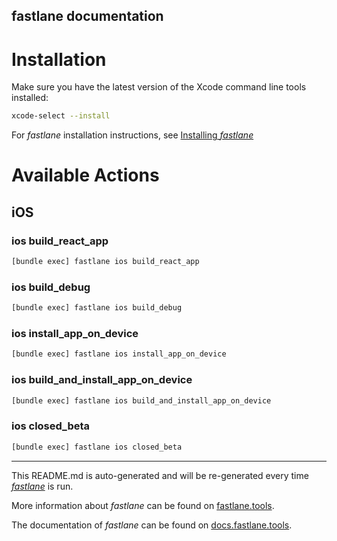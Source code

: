fastlane documentation
----

# Installation

Make sure you have the latest version of the Xcode command line tools installed:

```sh
xcode-select --install
```

For _fastlane_ installation instructions, see [Installing _fastlane_](https://docs.fastlane.tools/#installing-fastlane)

# Available Actions

## iOS

### ios build_react_app

```sh
[bundle exec] fastlane ios build_react_app
```



### ios build_debug

```sh
[bundle exec] fastlane ios build_debug
```



### ios install_app_on_device

```sh
[bundle exec] fastlane ios install_app_on_device
```



### ios build_and_install_app_on_device

```sh
[bundle exec] fastlane ios build_and_install_app_on_device
```



### ios closed_beta

```sh
[bundle exec] fastlane ios closed_beta
```



----

This README.md is auto-generated and will be re-generated every time [_fastlane_](https://fastlane.tools) is run.

More information about _fastlane_ can be found on [fastlane.tools](https://fastlane.tools).

The documentation of _fastlane_ can be found on [docs.fastlane.tools](https://docs.fastlane.tools).
